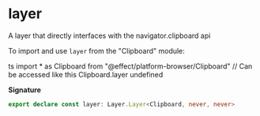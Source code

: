 # layer

A layer that directly interfaces with the navigator.clipboard api

To import and use `layer` from the "Clipboard" module:

ts
import \* as Clipboard from "@effect/platform-browser/Clipboard"
// Can be accessed like this
Clipboard.layer
undefined

**Signature**

```ts
export declare const layer: Layer.Layer<Clipboard, never, never>
```
